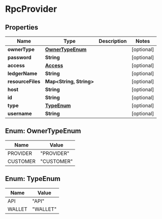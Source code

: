 
# RpcProvider

## Properties
Name | Type | Description | Notes
------------ | ------------- | ------------- | -------------
**ownerType** | [**OwnerTypeEnum**](#OwnerTypeEnum) |  |  [optional]
**password** | **String** |  |  [optional]
**access** | [**Access**](Access.md) |  |  [optional]
**ledgerName** | **String** |  |  [optional]
**resourceFiles** | **Map&lt;String, String&gt;** |  |  [optional]
**host** | **String** |  |  [optional]
**id** | **String** |  |  [optional]
**type** | [**TypeEnum**](#TypeEnum) |  |  [optional]
**username** | **String** |  |  [optional]


<a name="OwnerTypeEnum"></a>
## Enum: OwnerTypeEnum
Name | Value
---- | -----
PROVIDER | &quot;PROVIDER&quot;
CUSTOMER | &quot;CUSTOMER&quot;


<a name="TypeEnum"></a>
## Enum: TypeEnum
Name | Value
---- | -----
API | &quot;API&quot;
WALLET | &quot;WALLET&quot;



